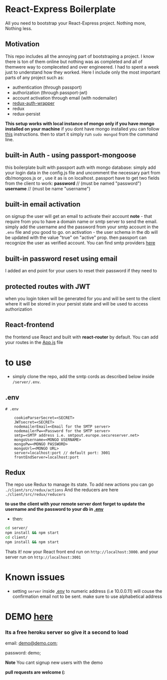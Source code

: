 # React-Express Boilerplate
All you need to bootstrap your React-Express project. Nothing more, Nothing less.

## Motivation
This repo includes all the annoying part of bootstraping a project. I know there is ton of them online but nothing was as completed and all of themwere way to compleceted and over engineered. I had to spent a week just to understand how they worked. Here I include only the most important parts of any project such as:
* authentication (through passport)
* authorization (through passport-jwt)
* account activation through email (with nodemailer)
* [redux-auth-wrapper](https://github.com/mjrussell/redux-auth-wrapper)
* redux 
* redux-persist

**This setup works with local instance of mongo only if you have mongo installed on your machine**
if you dont have mongo installed you can follow [this](https://docs.mongodb.com/manual/administration/install-community/) instructions. then to start it simply run `sudo mongod` from the command line.


## built-in Auth - using passport-mongoose 
this boilerplate built with passport auth with mongo database: 
simply add your login data in the config.js file and uncomment the necessary part from db/mongoos.js
or , use it as is on localhost. 
passport have to get two fields from the client to work: 
**password** // (must be named "password")
**username** // (must be name "username")

## built-in email activation 
on signup the user will get an email to activate their account 
**note** - that require from you to have a domain name or smtp server to send the email. 
simply add the username and the password from your smtp account in the `.env` file and you good to go. 
on activation - the user schema in the db will be updated with the value "true" on "active" prop. 
then passport can recognize the user as verified account. 
You can find smtp providers [here](https://github.com/discourse/discourse/blob/master/docs/INSTALL-email.md)




## built-in password reset using email
I added an end point for your users to reset their password if they need to

## protected routes with JWT
when you login token will be generated for you and will be sent to the client where it will be stored in your persist state and will be used to access authorization


## React-frontend
the frontend use React and built with **react-router** by default. You can add your routes in the [App.js](client/src/App.js) file 

# to use 
* simply clone the repo, add the smtp cords as described below inside `/server/.env`.

## .env
```
# .env	
    
    cookieParserSecret=<SECRET> 
    JWTsecret=<SECRET>
    nodemailerEmail=<Email for the SMTP server>
    nodemailerPw=<Password for the SMTP server>
    smtp=<SMTP address i.e. smtpout.europe.secureserver.net>
    mongoUsername=<MONGO USERNAME>
    mongoPw=<MONGO PASSWORD>
    mongoUrl=<MONGO URL>
    server=localhost:port // default port: 3001
    frontEndServer=localhost:port

```

## Redux 
The repo use Redux to manage its state. To add new actions you can go `./client/src/redux/actions` And the reducers are here `./client/src/redux/reducers`

**to use the client with your remote server dont forget to update the username and the password to your db in [.env](./server/.env)**

* then:
```sh
cd server/ 
npm install && npm start
cd client/
npm install && npm start
```
Thats it! now your React front end run on `http://localhost:3000`. and your server run on `http://localhost:3001` 

# Known issues
* setting 
`server` inside [.env](./server/.env) to numeric address (i.e 10.0.0.11) will couse the confirmation email not to be sent. make sure to use alphabetical address

# DEMO [here](https://express-react-boilerplate.herokuapp.com/) 
### Its a free heroku server so give it a second to load
email: demo@demo.com;

password: demo;

**Note** You cant signup new users with the demo

**pull requests are welcome (:**



 